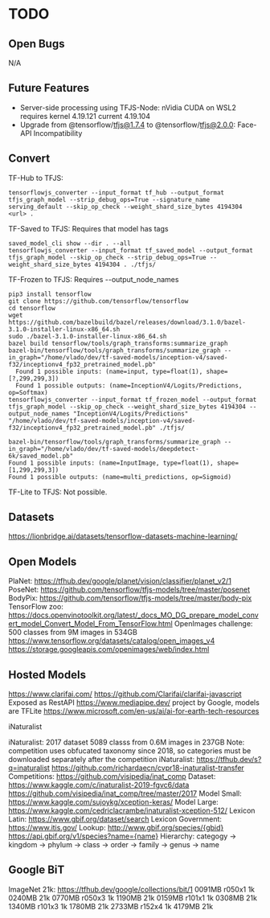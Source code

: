 # TODO

## Open Bugs

N/A

## Future Features

- Server-side processing using TFJS-Node: nVidia CUDA on WSL2 requires kernel 4.19.121 current 4.19.104
- Upgrade from @tensorflow/tfjs@1.7.4 to @tensorflow/tfjs@2.0.0: Face-API Incompatibility

## Convert

TF-Hub to TFJS:

    tensorflowjs_converter --input_format tf_hub --output_format tfjs_graph_model --strip_debug_ops=True --signature_name serving_default --skip_op_check --weight_shard_size_bytes 4194304 <url> .

TF-Saved to TFJS:
Requires that model has tags

    saved_model_cli show --dir . --all
    tensorflowjs_converter --input_format tf_saved_model --output_format tfjs_graph_model --skip_op_check --strip_debug_ops=True --weight_shard_size_bytes 4194304 . ./tfjs/

TF-Frozen to TFJS:
Requires --output_node_names

    pip3 install tensorflow
    git clone https://github.com/tensorflow/tensorflow
    cd tensorflow
    wget https://github.com/bazelbuild/bazel/releases/download/3.1.0/bazel-3.1.0-installer-linux-x86_64.sh
    sudo ./bazel-3.1.0-installer-linux-x86_64.sh
    bazel build tensorflow/tools/graph_transforms:summarize_graph
    bazel-bin/tensorflow/tools/graph_transforms/summarize_graph --in_graph="/home/vlado/dev/tf-saved-models/inception-v4/saved-f32/inceptionv4_fp32_pretrained_model.pb"
      Found 1 possible inputs: (name=input, type=float(1), shape=[?,299,299,3])
      Found 1 possible outputs: (name=InceptionV4/Logits/Predictions, op=Softmax)
    tensorflowjs_converter --input_format tf_frozen_model --output_format tfjs_graph_model --skip_op_check --weight_shard_size_bytes 4194304 --output_node_names "InceptionV4/Logits/Predictions" "/home/vlado/dev/tf-saved-models/inception-v4/saved-f32/inceptionv4_fp32_pretrained_model.pb" ./tfjs/

    bazel-bin/tensorflow/tools/graph_transforms/summarize_graph --in_graph="/home/vlado/dev/tf-saved-models/deepdetect-6k/saved_model.pb"
    Found 1 possible inputs: (name=InputImage, type=float(1), shape=[1,299,299,3])
    Found 1 possible outputs: (name=multi_predictions, op=Sigmoid)

TF-Lite to TFJS:
Not possible.

## Datasets

<https://lionbridge.ai/datasets/tensorflow-datasets-machine-learning/>

## Open Models

PlaNet: <https://tfhub.dev/google/planet/vision/classifier/planet_v2/1>
PoseNet: <https://github.com/tensorflow/tfjs-models/tree/master/posenet>
BodyPix: <https://github.com/tensorflow/tfjs-models/tree/master/body-pix>
TensorFlow zoo: <https://docs.openvinotoolkit.org/latest/_docs_MO_DG_prepare_model_convert_model_Convert_Model_From_TensorFlow.html>
OpenImages challenge: 500 classes from 9M images in 534GB <https://www.tensorflow.org/datasets/catalog/open_images_v4> <https://storage.googleapis.com/openimages/web/index.html>

## Hosted Models

<https://www.clarifai.com/> <https://github.com/Clarifai/clarifai-javascript> Exposed as RestAPI
<https://www.mediapipe.dev/> project by Google, models are TFLite
<https://www.microsoft.com/en-us/ai/ai-for-earth-tech-resources>

iNaturalist

  iNaturalist: 2017 dataset 5089 classs from 0.6M images in 237GB
  Note: competition uses obfucated taxonomy since 2018, so categories must be downloaded separately after the competition
  iNaturalist: <https://tfhub.dev/s?q=inaturalist> <https://github.com/richardaecn/cvpr18-inaturalist-transfer>
  Competitions: <https://github.com/visipedia/inat_comp>
  Dataset: <https://www.kaggle.com/c/inaturalist-2019-fgvc6/data> <https://github.com/visipedia/inat_comp/tree/master/2017>
  Model Small: <https://www.kaggle.com/sujoykg/xception-keras/>
  Model Large: <https://www.kaggle.com/cedriclacrambe/inaturalist-xception-512/>
  Lexicon Latin: <https://www.gbif.org/dataset/search>
  Lexicon Government: <https://www.itis.gov/>
  Lookup: <http://www.gbif.org/species/{gbid}> <https://api.gbif.org/v1/species?name={name}>
  Hierarchy: categogy -> kingdom -> phylum -> class -> order -> family -> genus -> name

## Google BiT

ImageNet 21k: <https://tfhub.dev/google/collections/bit/1>
  0091MB r050x1 1k 0240MB 21k
  0770MB r050x3 1k 1190MB 21k
  0159MB r101x1 1k 0308MB 21k
  1340MB r101x3 1k 1780MB 21k
  2733MB r152x4 1k 4179MB 21k
